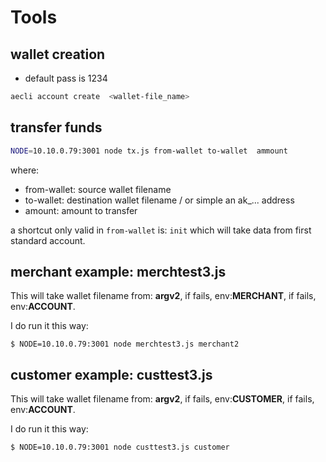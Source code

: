 # Tools

## wallet creation
 *  default pass is 1234
```bash
aecli account create  <wallet-file_name>  
```

## transfer funds

```bash
NODE=10.10.0.79:3001 node tx.js from-wallet to-wallet  ammount
```
where:
 - from-wallet: source wallet filename
 - to-wallet: destination wallet filename / or simple an ak_... address
 - amount: amount to transfer

a shortcut only valid in `from-wallet` is: `init` which will take data from first standard account.


## merchant example: merchtest3.js
This will take wallet filename from: 
 **argv2**, if fails, env:**MERCHANT**, if fails, env:**ACCOUNT**. 

I do run it this way:
```
$ NODE=10.10.0.79:3001 node merchtest3.js merchant2
```



## customer example: custtest3.js
This will take wallet filename from: 
 **argv2**, if fails, env:**CUSTOMER**, if fails, env:**ACCOUNT**. 

I do run it this way:
```
$ NODE=10.10.0.79:3001 node custtest3.js customer 
```

